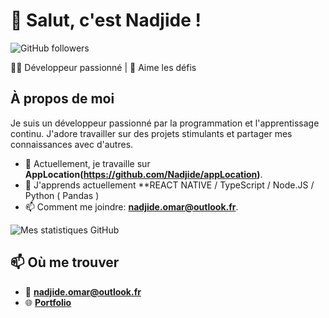 # 👋 Salut, c'est Nadjide !

![GitHub followers](https://img.shields.io/github/followers/Nadjide?label=Follow&style=social)

👨‍💻 Développeur passionné | 🚀 Aime les défis 

## À propos de moi

Je suis un développeur passionné par la programmation et l'apprentissage continu. J'adore travailler sur des projets stimulants et partager mes connaissances avec d'autres.

- 🔭 Actuellement, je travaille sur **AppLocation(https://github.com/Nadjide/appLocation)**.
- 🌱 J'apprends actuellement **REACT NATIVE / TypeScript / Node.JS / Python ( Pandas )
- 📫 Comment me joindre: **nadjide.omar@outlook.fr**.


![Mes statistiques GitHub](https://github-readme-stats.vercel.app/api?username=Nadjide&show_icons=true&theme=radical)

## 📫 Où me trouver

- 📧 **nadjide.omar@outlook.fr**
- 🌐 **[Portfolio](https://sunny-frangipane-391bd6.netlify.app/)**
